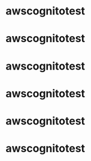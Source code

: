 # awscognitotest
# awscognitotest
# awscognitotest
# awscognitotest
# awscognitotest
# awscognitotest
